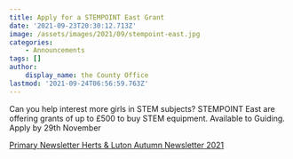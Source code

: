```yaml
---
title: Apply for a STEMPOINT East Grant
date: '2021-09-23T20:30:12.713Z'
image: /assets/images/2021/09/stempoint-east.jpg
categories:
    - Announcements
tags: []
author:
    display_name: the County Office
lastmod: '2021-09-24T06:56:59.763Z'
---
```


Can you help interest more girls in STEM subjects?  STEMPOINT East are offering grants of up to £500 to buy STEM equipment.  Available to Guiding. Apply by 29th November

<a href="https://documentcloud.adobe.com/link/review?uri=urn:aaid:scds:US:e6ea1209-e815-41c4-9cad-9ae9f18014a0#pageNum=1" class="btn-gg"><i class="fa fa-file-pdf-o"></i> Primary Newsletter Herts & Luton Autumn Newsletter 2021</a>
